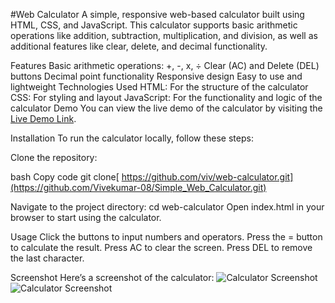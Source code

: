 #Web Calculator
A simple, responsive web-based calculator built using HTML, CSS, and JavaScript. This calculator supports basic arithmetic operations like addition, subtraction, multiplication, and division, as well as additional features like clear, delete, and decimal functionality.

Features
Basic arithmetic operations: +, -, x, ÷
Clear (AC) and Delete (DEL) buttons
Decimal point functionality
Responsive design
Easy to use and lightweight
Technologies Used
HTML: For the structure of the calculator
CSS: For styling and layout
JavaScript: For the functionality and logic of the calculator
Demo
You can view the live demo of the calculator by visiting the [Live Demo Link](https://calculator-vivek-08.natlify.app).

Installation
To run the calculator locally, follow these steps:

Clone the repository:

bash
Copy code
git clone[ https://github.com/viv/web-calculator.git](https://github.com/Vivekumar-08/Simple_Web_Calculator.git)

Navigate to the project directory:
cd web-calculator
Open index.html in your browser to start using the calculator.

Usage
Click the buttons to input numbers and operators.
Press the = button to calculate the result.
Press AC to clear the screen.
Press DEL to remove the last character. 

Screenshot
Here’s a screenshot of the calculator:
![Calculator Screenshot](images/screenshot1.png)
![Calculator Screenshot](images/screenshot2.png)
